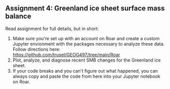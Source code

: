 ## Assignment 4: Greenland ice sheet surface mass balance

Read assignment for full details, but in short:

1. Make sure you're set up with an account on Roar and create a custom Jupyter envionment with the packages necessary to analyze these data. Follow directions here: https://github.com/trusel/GEOG497/tree/main/Roar
2. Plot, analyze, and diagnose recent SMB changes for the Greenland ice sheet. 
3. If your code breaks and you can't figure out what happened, you can always copy and paste the code from here into your Jupyter notebook on Roar.

